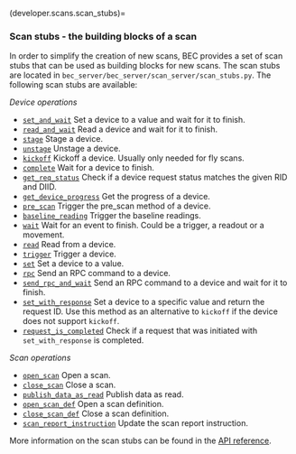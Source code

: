 
(developer.scans.scan_stubs)=
### Scan stubs - the building blocks of a scan
In order to simplify the creation of new scans, BEC provides a set of scan stubs that can be used as building blocks for new scans. The scan stubs are located in `bec_server/bec_server/scan_server/scan_stubs.py`. The following scan stubs are available:

*Device operations*
- [`set_and_wait`](/api_reference/_autosummary/bec_server.scan_server.scan_stubs.ScanStubs.rst#bec_server.scan_server.scan_stubs.ScanStubs.set_and_wait) Set a device to a value and wait for it to finish.
- [`read_and_wait`](/api_reference/_autosummary/bec_server.scan_server.scan_stubs.ScanStubs.rst#bec_server.scan_server.scan_stubs.ScanStubs.read_and_wait) Read a device and wait for it to finish.
- [`stage`](/api_reference/_autosummary/bec_server.scan_server.scan_stubs.ScanStubs.rst#bec_server.scan_server.scan_stubs.ScanStubs.stage) Stage a device.
- [`unstage`](/api_reference/_autosummary/bec_server.scan_server.scan_stubs.ScanStubs.rst#bec_server.scan_server.scan_stubs.ScanStubs.unstage) Unstage a device.
- [`kickoff`](/api_reference/_autosummary/bec_server.scan_server.scan_stubs.ScanStubs.rst#bec_server.scan_server.scan_stubs.ScanStubs.kickoff) Kickoff a device. Usually only needed for fly scans.
- [`complete`](/api_reference/_autosummary/bec_server.scan_server.scan_stubs.ScanStubs.rst#bec_server.scan_server.scan_stubs.ScanStubs.complete) Wait for a device to finish.
- [`get_req_status`](/api_reference/_autosummary/bec_server.scan_server.scan_stubs.ScanStubs.rst#bec_server.scan_server.scan_stubs.ScanStubs.get_req_status) Check if a device request status matches the given RID and DIID.
- [`get_device_progress`](/api_reference/_autosummary/bec_server.scan_server.scan_stubs.ScanStubs.rst#bec_server.scan_server.scan_stubs.ScanStubs.get_device_progress) Get the progress of a device. 
- [`pre_scan`](/api_reference/_autosummary/bec_server.scan_server.scan_stubs.ScanStubs.rst#bec_server.scan_server.scan_stubs.ScanStubs.pre_scan) Trigger the pre_scan method of a device.
- [`baseline_reading`](/api_reference/_autosummary/bec_server.scan_server.scan_stubs.ScanStubs.rst#bec_server.scan_server.scan_stubs.ScanStubs.baseline_reading) Trigger the baseline readings. 
- [`wait`](/api_reference/_autosummary/bec_server.scan_server.scan_stubs.ScanStubs.rst#bec_server.scan_server.scan_stubs.ScanStubs.wait) Wait for an event to finish. Could be a trigger, a readout or a movement. 
- [`read`](/api_reference/_autosummary/bec_server.scan_server.scan_stubs.ScanStubs.rst#bec_server.scan_server.scan_stubs.ScanStubs.read) Read from a device.
- [`trigger`](/api_reference/_autosummary/bec_server.scan_server.scan_stubs.ScanStubs.rst#bec_server.scan_server.scan_stubs.ScanStubs.trigger) Trigger a device.
- [`set`](/api_reference/_autosummary/bec_server.scan_server.scan_stubs.ScanStubs.rst#bec_server.scan_server.scan_stubs.ScanStubs.set) Set a device to a value.
- [`rpc`](/api_reference/_autosummary/bec_server.scan_server.scan_stubs.ScanStubs.rst#bec_server.scan_server.scan_stubs.ScanStubs.rpc) Send an RPC command to a device.
- [`send_rpc_and_wait`](/api_reference/_autosummary/bec_server.scan_server.scan_stubs.ScanStubs.rst#bec_server.scan_server.scan_stubs.ScanStubs.send_rpc_and_wait) Send an RPC command to a device and wait for it to finish.
- [`set_with_response`](/api_reference/_autosummary/bec_server.scan_server.scan_stubs.ScanStubs.rst#bec_server.scan_server.scan_stubs.ScanStubs.set_with_response) Set a device to a specific value and return the request ID. Use this method as an alternative to `kickoff` if the device does not support `kickoff`. 
- [`request_is_completed`](/api_reference/_autosummary/bec_server.scan_server.scan_stubs.ScanStubs.rst#bec_server.scan_server.scan_stubs.ScanStubs.request_is_completed) Check if a request that was initiated with `set_with_response` is completed.

*Scan operations*
- [`open_scan`](/api_reference/_autosummary/bec_server.scan_server.scan_stubs.ScanStubs.rst#bec_server.scan_server.scan_stubs.ScanStubs.open_scan) Open a scan.
- [`close_scan`](/api_reference/_autosummary/bec_server.scan_server.scan_stubs.ScanStubs.rst#bec_server.scan_server.scan_stubs.ScanStubs.close_scan) Close a scan. 
- [`publish_data_as_read`](/api_reference/_autosummary/bec_server.scan_server.scan_stubs.ScanStubs.rst#bec_server.scan_server.scan_stubs.ScanStubs.publish_data_as_read) Publish data as read.
- [`open_scan_def`](/api_reference/_autosummary/bec_server.scan_server.scan_stubs.ScanStubs.rst#bec_server.scan_server.scan_stubs.ScanStubs.open_scan_def) Open a scan definition. 
- [`close_scan_def`](/api_reference/_autosummary/bec_server.scan_server.scan_stubs.ScanStubs.rst#bec_server.scan_server.scan_stubs.ScanStubs.close_scan_def) Close a scan definition. 
- [`scan_report_instruction`](/api_reference/_autosummary/bec_server.scan_server.scan_stubs.ScanStubs.rst#bec_server.scan_server.scan_stubs.ScanStubs.scan_report_instruction) Update the scan report instruction.

More information on the scan stubs can be found in the [API reference](/api_reference/_autosummary/bec_server.scan_server.scan_stubs.ScanStubs.rst#bec_server.scan_server.scan_stubs.ScanStubs).
